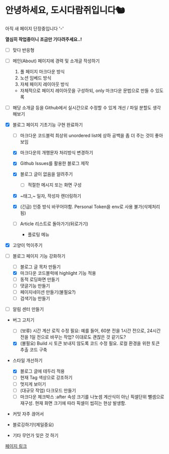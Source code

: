 # 안녕하세요, 도시다람쥐입니다🐿

아직 새 페이지 단장중입니다 '-'

**열심히 작업중이니 조금만 기다려주세요..!**

- [ ] 맞다 반응형
- [ ] 메인(About) 페이지에 경력 및 소개글 작성하기
  
  1. 풀 페이지 마크다운 방식
  2. 노션 임베드 방식
  3. 자체 페이지 레이아웃 방식

    * 자체적으로 페이지 레이아웃을 구성하되, only 마크다운 문법으로 만들 수 있도록 
  
- [ ] 해당 소개글 등을 Github에서 실시간으로 수정할 수 있게 개선 / 파일 분할도 생각해보기
- [x] 블로그 페이지 기초기능 구현 완료하기

  - [ ] 마크다운 코드블럭 최상위 unordered list에 상하 공백을 좀 더 주는 것이 좋아보임
  - [x] 마크다운의 개행문자 처리방식 변경하기
  - [x] Github Issues를 활용한 블로그 제작
  - [x] 블로그 글이 없음을 알려주기
  
      - [ ] 적절한 메시지 또는 화면 구성
  
  - [x] ~태그,~ 일자, 작성자 렌더링하기
  - [x] (긴급) 인증 방식 바꾸어야함. Personal Token을 env로 사용 불가(삭제처리됨)
  - [ ] Article 리스트로 돌아가기(뒤로가기)
  
      - 플로팅 메뉴

- [x] 고양이 먹이주기
- [ ] 블로그 페이지 기능 강화하기

  - [ ] 블로그 글 목차 만들기
  - [x] 마크다운 코드블럭에 highlight 기능 적용
  - [ ] 동적 로딩화면 만들기
  - [ ] 댓글기능 만들기
  - [ ] 페이지네이션 만들기(불필요?)
  - [ ] 검색기능 만들기

- [ ] 알림 센터 만들기

- 버그 고치기

  - [ ] (보류) 시간 계산 로직 수정 필요: 예를 들어, 60분 전을 1시간 전으로, 24시간 전을 1일 전으로 바꾸는 작업? 이대로도 괜찮은 것 같기도?
  - [x] (불필요) Build 시 토큰 보내지 않도록 코드 수정 필요. 로컬 환경을 위한 토큰 추출 코드 구축

- 스타일 개선하기

  - [x] 블로그 글에 테두리 적용
  - [ ] 현재 Tag 색상으로 강조하기
  - [ ] 멋지게 보이기
  - [ ] (대규모 작업) 다크모드 만들기
  - [ ] 마크다운 체크박스 :after 속성 크기를 나눗셈 계산식이 아닌 픽셀단위 뺄셈으로 재구성. 현재 화면 크기에 따라 픽셀이 씹히는 현상 발생함.

- 커밋 자주 끊어서 
- 블로깅하기!(제일중요)
- 기타 무언가 잊은 것 하기


[페이지 링크](https://citysquirrel.github.io/)
